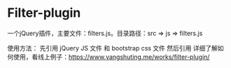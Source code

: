 # Filter-plugin
一个jQuery插件，主要文件：filters.js。目录路径：src => js => filters.js

使用方法：
先引用 jQuery JS 文件 和 bootstrap css 文件
然后引用 <script src="path/to/filters.js"></script>
详细了解如何使用，看线上例子：https://www.yangshuting.me/works/filter-plugin/

